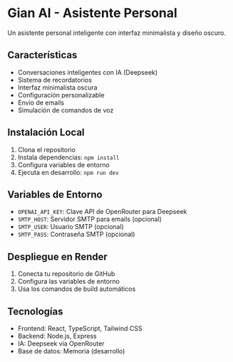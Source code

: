 # Gian AI - Asistente Personal

Un asistente personal inteligente con interfaz minimalista y diseño oscuro.

## Características

- Conversaciones inteligentes con IA (Deepseek)
- Sistema de recordatorios
- Interfaz minimalista oscura
- Configuración personalizable
- Envío de emails
- Simulación de comandos de voz

## Instalación Local

1. Clona el repositorio
2. Instala dependencias: `npm install`
3. Configura variables de entorno
4. Ejecuta en desarrollo: `npm run dev`

## Variables de Entorno

- `OPENAI_API_KEY`: Clave API de OpenRouter para Deepseek
- `SMTP_HOST`: Servidor SMTP para emails (opcional)
- `SMTP_USER`: Usuario SMTP (opcional)
- `SMTP_PASS`: Contraseña SMTP (opcional)

## Despliegue en Render

1. Conecta tu repositorio de GitHub
2. Configura las variables de entorno
3. Usa los comandos de build automáticos

## Tecnologías

- Frontend: React, TypeScript, Tailwind CSS
- Backend: Node.js, Express
- IA: Deepseek via OpenRouter
- Base de datos: Memoria (desarrollo)